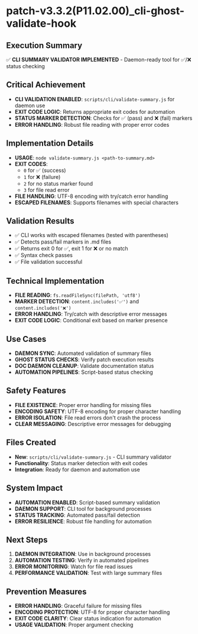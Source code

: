 # patch-v3.3.2(P11.02.00)_cli-ghost-validate-hook

## Execution Summary
✅ **CLI SUMMARY VALIDATOR IMPLEMENTED** - Daemon-ready tool for ✅/❌ status checking

## Critical Achievement
- **CLI VALIDATION ENABLED**: `scripts/cli/validate-summary.js` for daemon use
- **EXIT CODE LOGIC**: Returns appropriate exit codes for automation
- **STATUS MARKER DETECTION**: Checks for ✅ (pass) and ❌ (fail) markers
- **ERROR HANDLING**: Robust file reading with proper error codes

## Implementation Details
- **USAGE**: `node validate-summary.js <path-to-summary.md>`
- **EXIT CODES**: 
  - `0` for ✅ (success)
  - `1` for ❌ (failure)
  - `2` for no status marker found
  - `3` for file read error
- **FILE HANDLING**: UTF-8 encoding with try/catch error handling
- **ESCAPED FILENAMES**: Supports filenames with special characters

## Validation Results
- ✅ CLI works with escaped filenames (tested with parentheses)
- ✅ Detects pass/fail markers in .md files
- ✅ Returns exit 0 for ✅, exit 1 for ❌ or no match
- ✅ Syntax check passes
- ✅ File validation successful

## Technical Implementation
- **FILE READING**: `fs.readFileSync(filePath, 'utf8')`
- **MARKER DETECTION**: `content.includes('✅')` and `content.includes('❌')`
- **ERROR HANDLING**: Try/catch with descriptive error messages
- **EXIT CODE LOGIC**: Conditional exit based on marker presence

## Use Cases
- **DAEMON SYNC**: Automated validation of summary files
- **GHOST STATUS CHECKS**: Verify patch execution results
- **DOC DAEMON CLEANUP**: Validate documentation status
- **AUTOMATION PIPELINES**: Script-based status checking

## Safety Features
- **FILE EXISTENCE**: Proper error handling for missing files
- **ENCODING SAFETY**: UTF-8 encoding for proper character handling
- **ERROR ISOLATION**: File read errors don't crash the process
- **CLEAR MESSAGING**: Descriptive error messages for debugging

## Files Created
- **New**: `scripts/cli/validate-summary.js` - CLI summary validator
- **Functionality**: Status marker detection with exit codes
- **Integration**: Ready for daemon and automation use

## System Impact
- **AUTOMATION ENABLED**: Script-based summary validation
- **DAEMON SUPPORT**: CLI tool for background processes
- **STATUS TRACKING**: Automated pass/fail detection
- **ERROR RESILIENCE**: Robust file handling for automation

## Next Steps
1. **DAEMON INTEGRATION**: Use in background processes
2. **AUTOMATION TESTING**: Verify in automated pipelines
3. **ERROR MONITORING**: Watch for file read issues
4. **PERFORMANCE VALIDATION**: Test with large summary files

## Prevention Measures
- **ERROR HANDLING**: Graceful failure for missing files
- **ENCODING PROTECTION**: UTF-8 for proper character handling
- **EXIT CODE CLARITY**: Clear status indication for automation
- **USAGE VALIDATION**: Proper argument checking 